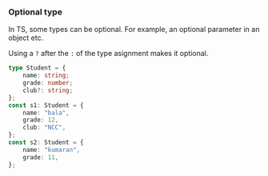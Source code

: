 ### Optional type

In TS, some types can be optional. For example, an optional parameter in an object etc.

Using a `?` after the `:` of the type asignment makes it optional.

```ts
type Student = {
	name: string;
	grade: number;
	club?: string;
};
const s1: Student = {
	name: "bala",
	grade: 12,
	club: "NCC",
};
const s2: Student = {
	name: "kumaran",
	grade: 11,
};
```